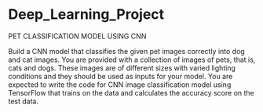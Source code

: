 # Deep_Learning_Project
PET CLASSIFICATION MODEL USING CNN

Build a CNN model that classifies the given pet images correctly into dog and cat images. 
You are provided with a collection of images of pets, that is, cats and dogs. These images are of different sizes with varied lighting conditions and they should be used as inputs for your model.
You are expected to write the code for CNN image classification model using TensorFlow that trains on the data and calculates the accuracy score on the test data. 
